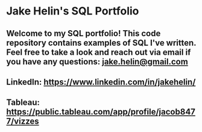 # Jake Helin's SQL Portfolio

## Welcome to my SQL portfolio! This code repository contains examples of SQL I've written. Feel free to take a look and reach out via email if you have any questions: jake.helin@gmail.com

## LinkedIn: https://www.linkedin.com/in/jakehelin/
## Tableau: https://public.tableau.com/app/profile/jacob8477/vizzes
